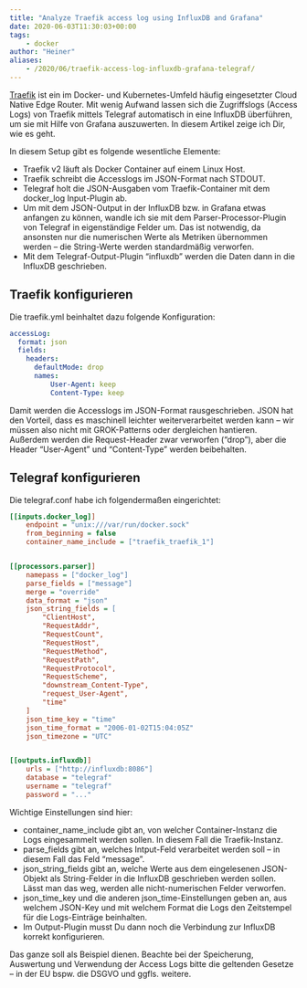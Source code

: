 ```yaml
---
title: "Analyze Traefik access log using InfluxDB and Grafana"
date: 2020-06-03T11:30:03+00:00
tags:
    - docker
author: "Heiner"
aliases:
    - /2020/06/traefik-access-log-influxdb-grafana-telegraf/
---
```


[Traefik](https://containo.us/traefik/) ist ein im Docker- und Kubernetes-Umfeld häufig eingesetzter Cloud Native Edge Router. Mit wenig Aufwand lassen sich die Zugriffslogs (Access Logs) von Traefik mittels Telegraf automatisch in eine InfluxDB überführen, um sie mit Hilfe von Grafana auszuwerten. In diesem Artikel zeige ich Dir, wie es geht.

In diesem Setup gibt es folgende wesentliche Elemente:

* Traefik v2 läuft als Docker Container auf einem Linux Host.
* Traefik schreibt die Accesslogs im JSON-Format nach STDOUT.
* Telegraf holt die JSON-Ausgaben vom Traefik-Container mit dem docker_log Input-Plugin ab.
* Um mit dem JSON-Output in der InfluxDB bzw. in Grafana etwas anfangen zu können, wandle ich sie mit dem Parser-Processor-Plugin von Telegraf in eigenständige Felder um. Das ist notwendig, da ansonsten nur die numerischen Werte als Metriken übernommen werden – die String-Werte werden standardmäßig verworfen.
* Mit dem Telegraf-Output-Plugin “influxdb” werden die Daten dann in die InfluxDB geschrieben.

## Traefik konfigurieren
Die traefik.yml beinhaltet dazu folgende Konfiguration:

```yaml
accessLog:
  format: json
  fields:
    headers:
      defaultMode: drop
      names:
          User-Agent: keep
          Content-Type: keep
```

Damit werden die Accesslogs im JSON-Format rausgeschrieben. JSON hat den Vorteil, dass es maschinell leichter weiterverarbeitet werden kann – wir müssen also nicht mit GROK-Patterns oder dergleichen hantieren. Außerdem werden die Request-Header zwar verworfen (“drop”), aber die Header “User-Agent” und “Content-Type” werden beibehalten.

## Telegraf konfigurieren
Die telegraf.conf habe ich folgendermaßen eingerichtet:

```ini
[[inputs.docker_log]]
    endpoint = "unix:///var/run/docker.sock"
    from_beginning = false
    container_name_include = ["traefik_traefik_1"]


[[processors.parser]]
    namepass = ["docker_log"]
    parse_fields = ["message"]
    merge = "override"
    data_format = "json"
    json_string_fields = [
        "ClientHost",
        "RequestAddr",
        "RequestCount",
        "RequestHost",
        "RequestMethod",
        "RequestPath",
        "RequestProtocol",
        "RequestScheme",
        "downstream_Content-Type",
        "request_User-Agent",
        "time"
    ]
    json_time_key = "time"
    json_time_format = "2006-01-02T15:04:05Z"
    json_timezone = "UTC"


[[outputs.influxdb]]
    urls = ["http://influxdb:8086"]
    database = "telegraf"
    username = "telegraf"
    password = "..."
```

Wichtige Einstellungen sind hier:

* container_name_include gibt an, von welcher Container-Instanz die Logs eingesammelt werden sollen. In diesem Fall die Traefik-Instanz.
* parse_fields gibt an, welches Intput-Feld verarbeitet werden soll – in diesem Fall das Feld “message”.
* json_string_fields gibt an, welche Werte aus dem eingelesenen JSON-Objekt als String-Felder in die InfluxDB geschrieben werden sollen. Lässt man das weg, werden alle nicht-numerischen Felder verworfen.
* json_time_key und die anderen json_time-Einstellungen geben an, aus welchem JSON-Key und mit welchem Format die Logs den Zeitstempel für die Logs-Einträge beinhalten.
* Im Output-Plugin musst Du dann noch die Verbindung zur InfluxDB korrekt konfigurieren.

Das ganze soll als Beispiel dienen. Beachte bei der Speicherung, Auswertung und Verwendung der Access Logs bitte die geltenden Gesetze – in der EU bspw. die DSGVO und ggfls. weitere.